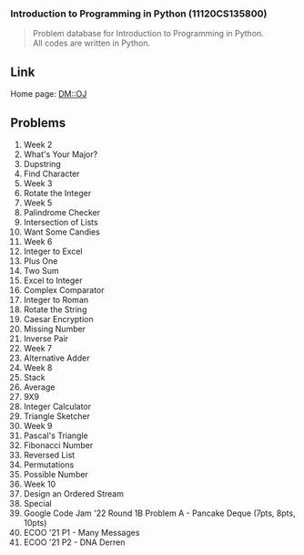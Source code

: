 ### Introduction to Programming in Python (11120CS135800)

> Problem database for Introduction to Programming in Python.  
> All codes are written in Python.

## Link

Home page: [DM::OJ](https://oj.epl.tw/)

## Problems 

1. Week 2
  1. What's Your Major?
  2. Dupstring
  3. Find Character
2. Week 3
  1. Rotate the Integer
3. Week 5
  1. Palindrome Checker
  2. Intersection of Lists
  3. Want Some Candies
4. Week 6
  1. Integer to Excel
  2. Plus One
  3. Two Sum
  4. Excel to Integer
  5. Complex Comparator
  6. Integer to Roman
  7. Rotate the String
  8. Caesar Encryption
  9. Missing Number
  10. Inverse Pair
5. Week 7
  1. Alternative Adder
6. Week 8
  1. Stack
  2. Average
  3. 9X9
  4. Integer Calculator
  5. Triangle Sketcher
7. Week 9
  1. Pascal's Triangle
  2. Fibonacci Number
  3. Reversed List
  4. Permutations
  5. Possible Number
8. Week 10
  1. Design an Ordered Stream
9. Special
  1. Google Code Jam '22 Round 1B Problem A - Pancake Deque (7pts, 8pts, 10pts)
  2. ECOO '21 P1 - Many Messages
  3. ECOO '21 P2 - DNA Derren
